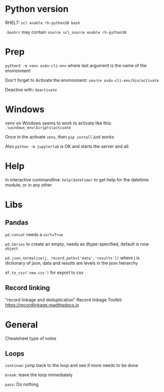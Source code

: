 # Python version

RHEL7: `scl enable rh-python38 bash`

`.bashrc` may contain `source scl_source enable rh-python38`

# Prep

`python3 -m venv osdu-cli-env` where last argument is the name of the environment

Don't forget to Activate the environment: `source osdu-cli-env/bin/activate`

Deactive with: `deactivate`

# Windows

venv on Windows seems to work to activate like this: `.\windows_env\Scripts\activate`

Once in the activate `venv`, then `pip install` just works

Also `python -m jupyterlab` is OK and starts the server and all.

# Help

In interactive commandline: `help(datetime)` to get help for the datetime module, or in any other

# Libs

## Pandas

`pd.concat` needs a `sort=True`

`pd.Series` to create an empty, needs as dtype-specified, default is now `object`

`pd.json_normalize(j, record_path=['data','results'])` where j is dictionary of json, data and results are levels in the json hierarchy

`df.to_csv('new.csv')` for export to csv

## Record linking
"record linkage and deduplication"
Record linkage Toolkit: https://recordlinkage.readthedocs.io

# General

Cheatsheet type of notes

## Loops

`continue`: jump back to the loop and see if more needs to be done

`break`: leave the loop immediately

`pass`: Do nothing
